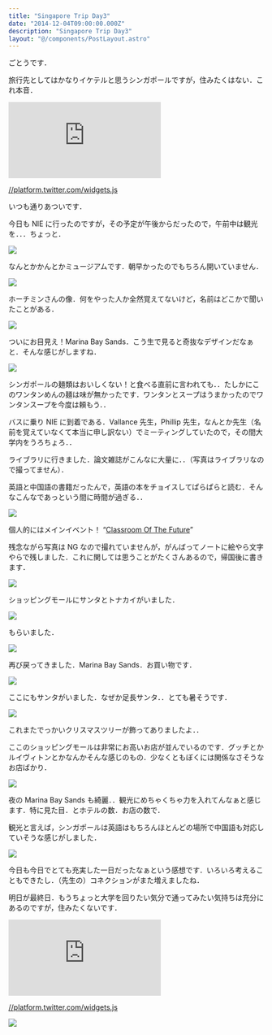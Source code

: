 ```yaml
---
title: "Singapore Trip Day3"
date: "2014-12-04T09:00:00.000Z"
description: "Singapore Trip Day3"
layout: "@/components/PostLayout.astro"
---
```


ごとうです．

旅行先としてはかなりイケテルと思うシンガポールですが，住みたくはない．これ本音．

<iframe src="https://medium.com/media/864325057a6ba8a82b321370155fe4ea" frameborder=0></iframe>

[//platform.twitter.com/widgets.js](//platform.twitter.com/widgets.js)

いつも通りあついです．

今日も NIE に行ったのですが，その予定が午後からだったので，午前中は観光を．．．ちょっと．

![](https://cdn-images-1.medium.com/max/2000/0*EuphCEFf5ar2zHr0.jpg)

なんとかかんとかミュージアムです．朝早かったのでもちろん開いていません．

![](https://cdn-images-1.medium.com/max/2000/0*lnEN6fABo54YdQI-.jpg)

ホーチミンさんの像．何をやった人か全然覚えてないけど，名前はどこかで聞いたことがある．

![](https://cdn-images-1.medium.com/max/2000/0*scJgJy-F11c6NT8X.jpg)

ついにお目見え！Marina Bay Sands．こう生で見ると奇抜なデザインだなぁと．そんな感じがしますね．

![](https://cdn-images-1.medium.com/max/2000/0*QXa3NbU-K98bwIUp.jpg)

シンガポールの麺類はおいしくない！と食べる直前に言われても．．たしかにこのワンタンめんの麺は味が無かったです．ワンタンとスープはうまかったのでワンタンスープを今度は頼もう．．

バスに乗り NIE に到着である．Vallance 先生，Phillip 先生，なんとか先生（名前を覚えていなくて本当に申し訳ない）でミーティングしていたので，その間大学内をうろちょろ．．

ライブラリに行きました．論文雑誌がこんなに大量に．．（写真はライブラリなので撮ってません）．

英語と中国語の書籍だったんで，英語の本をチョイスしてぱらぱらと読む．そんなこんなであっという間に時間が過ぎる．．

![](https://cdn-images-1.medium.com/max/2000/0*ZGYsOezAxdswV95F.jpg)

個人的にはメインイベント！ “[Classroom Of The Future](http://cotf.nie.edu.sg/)”

残念ながら写真は NG なので撮れていませんが，がんばってノートに絵やら文字やらで残しました．これに関しては思うことがたくさんあるので，帰国後に書きます．

![](https://cdn-images-1.medium.com/max/2000/0*fQvyIfxBeVsje3TZ.jpg)

ショッピングモールにサンタとトナカイがいました．

![](https://cdn-images-1.medium.com/max/2000/0*sU_EiKraKUjpVvks.jpg)

もらいました．

![](https://cdn-images-1.medium.com/max/2000/0*ed_Yh4HQLWDTLgWF.jpg)

再び戻ってきました．Marina Bay Sands．お買い物です．

![](https://cdn-images-1.medium.com/max/2000/0*12OKWctwpNTalXjx.jpg)

ここにもサンタがいました．なぜか足長サンタ．．とても暑そうです．

![](https://cdn-images-1.medium.com/max/2000/0*i737ycO15FLH1_Oy.jpg)

これまたでっかいクリスマスツリーが飾ってありましたよ．．

ここのショッピングモールは非常にお高いお店が並んでいるのです．グッチとかルイヴィトンとかなんかそんな感じのもの．少なくともぼくには関係なさそうなお店ばかり．

![](https://cdn-images-1.medium.com/max/2000/0*KDM6ta-8EJFpnGmh.jpg)

夜の Marina Bay Sands も綺麗．．観光にめちゃくちゃ力を入れてんなぁと感じます．特に見た目．とホテルの数．お店の数で．

観光と言えば，シンガポールは英語はもちろんほとんどの場所で中国語も対応していそうな感じがしました．

![](https://cdn-images-1.medium.com/max/2000/0*Zoy_u-MBkSmNAfyn.jpg)

今日も今日でとても充実した一日だったなぁという感想です．いろいろ考えることもできたし．（先生の）コネクションがまた増えましたね．

明日が最終日．もうちょっと大学を回りたい気分で通ってみたい気持ちは充分にあるのですが，住みたくないです．

<iframe src="https://medium.com/media/5b77f4aea7a91ceff49839ddde2bc884" frameborder=0></iframe>

[//platform.twitter.com/widgets.js](//platform.twitter.com/widgets.js)

![](https://cdn-images-1.medium.com/max/2000/0*ZzxBE5-RxySGMr3N.jpg)
